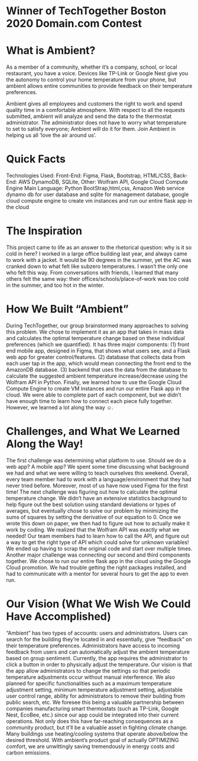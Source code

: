# Winner of TechTogether Boston 2020 Domain.com Contest

# What is Ambient?
As a member of a community, whether it’s a company, school, or local restaurant, you have a voice. Devices like TP-Link or Google Nest give you the autonomy to control your home temperature from your phone, but ambient allows entire communities to provide feedback on their temperature preferences. 

Ambient gives all employees and customers the right to work and spend quality time in a comfortable atmosphere. With respect to all the requests submitted, ambient will analyze and send the data to the thermostat administrator. The administrator does not have to worry what temperature to set to satisfy everyone; Ambient will do it for them. Join Ambient in helping us all ‘love the air around us’.

# Quick Facts
Technologies Used:
Front-End: Figma, Flask, Bootstrap, HTML/CSS, 
Back-End: AWS DynamoDB, SQLite, 
Other: Wolfram API, Google Cloud Compute Engine
Main Language: Python
BootStrap,html,css, Amazon Web service dynamo db for user database and sqlite for management database, google cloud compute engine to create vm instances and run our entire flask app in the cloud

# The Inspiration
This project came to life as an answer to the rhetorical question: why is it so cold in here? I worked in a large office building last year, and always came to work with a jacket. It would be 90 degrees in the summer, yet the AC was cranked down to what felt like subzero temperatures. I wasn’t the only one who felt this way. From conversations with friends, I learned that many others felt the same way: their offices/schools/place-of-work was too cold in the summer, and too hot in the winter. 


# How We Built “Ambient”
During TechTogether, our group brainstormed many approaches to solving this problem. We chose to implement it as an app that takes in mass data and calculates the optimal temperature change based on these individual preferences (which we quantified). It has three major components: (1) front end mobile app, designed in Figma, that shows what users see, and a Flask web app for greater control/features. (2) database that collects data from each user tap in the app, which would mean connecting the front end to the AmazonDB database. (3) backend that uses the data from the database to calculate the suggested ambient temperature increase/decrease using the Wolfram API in Python. Finally, we learned how to use the Google Cloud Compute Engine to create VM instances and run our entire Flask app in the cloud. We were able to complete part of each component, but we didn’t have enough time to learn how to connect each piece fully together. However, we learned a lot along the way ☺.

# Challenges, and What We Learned Along the Way!
The first challenge was determining what platform to use. Should we do a web app? A mobile app? We spent some time discussing what background we had and what we were willing to teach ourselves this weekend. Overall, every team member had to work with a language/environment that they had never tried before. Moreover, most of us have now used Figma for the first time!
The next challenge was figuring out how to calculate the optimal temperature change. We didn’t have an extensive statistics background to help figure out the best solution using standard deviations or types of averages, but eventually chose to solve our problem by minimizing the sums of squares by setting the derivative of our equation to 0. Once we wrote this down on paper, we then had to figure out how to actually make it work by coding. We realized that the Wolfram API was exactly what we needed! Our team members had to learn how to call the API, and figure out a way to get the right type of API which could solve for unknown variables! We ended up having to scrap the original code and start over multiple times.
Another major challenge was connecting our second and third components together. We chose to run our entire flask app in the cloud using the Google Cloud promotion. We had trouble getting the right packages installed, and had to communicate with a mentor for several hours to get the app to even run. 

# Our Vision (What We Wish We Could Have Accomplished)
“Ambient” has two types of accounts: users and administrators. Users can search for the building they’re located in and essentially, give “feedback” on their temperature preferences. Administrators have access to incoming feedback from users and can automatically adjust the ambient temperature based on group sentiment. Currently, the app requires the administrator to click a button in order to physically adjust the temperature. Our vision is that the app allow administrators to change the settings so that periodic temperature adjustments occur without manual interference. We also planned for specific functionalities such as a maximum temperature adjustment setting, minimum temperature adjustment setting, adjustable user control range, ability for administrators to remove their building from public search, etc. We foresee this being a valuable partnership between companies manufacturing smart thermostats (such as TP-Link, Google Nest, EcoBee, etc.) since our app could be integrated into their current operations.
Not only does this have far-reaching consequences as a community product, but it’ll be a valuable asset in fighting climate change. Many buildings use heating/cooling systems that operate above/below the desired threshold. With ambient’s product goal of actually OPTIMIZING comfort, we are unwittingly saving tremendously in energy costs and carbon emissions.


